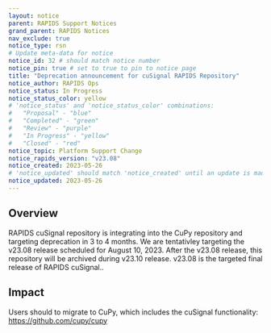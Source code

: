 ```yaml
---
layout: notice
parent: RAPIDS Support Notices
grand_parent: RAPIDS Notices
nav_exclude: true
notice_type: rsn
# Update meta-data for notice
notice_id: 32 # should match notice number
notice_pin: true # set to true to pin to notice page
title: "Deprecation announcement for cuSignal RAPIDS Repository"
notice_author: RAPIDS Ops
notice_status: In Progress
notice_status_color: yellow
# 'notice_status' and 'notice_status_color' combinations:
#   "Proposal" - "blue"
#   "Completed" - "green"
#   "Review" - "purple"
#   "In Progress" - "yellow"
#   "Closed" - "red"
notice_topic: Platform Support Change
notice_rapids_version: "v23.08"
notice_created: 2023-05-26
# 'notice_updated' should match 'notice_created' until an update is made
notice_updated: 2023-05-26
---
```


## Overview

RAPIDS cuSignal repository is integrating into the CuPy repository and targeting deprecation in 3 to 4 months. We are tentativley targeting the v23.08 release scheduled for August 10, 2023. After the v23.08 release, this repository will be archived during v23.10 release. v23.08 is the targeted final release of RAPIDS cuSignal..


## Impact
Users should to migrate to CuPy, which includes the cuSignal functionality: https://github.com/cupy/cupy

